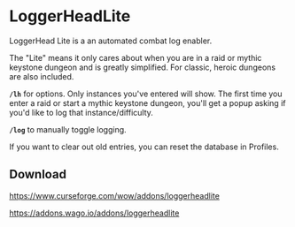 # LoggerHeadLite

LoggerHead Lite is a an automated combat log enabler.

The "Lite" means it only cares about when you are in a raid or mythic keystone dungeon and is greatly simplified. For classic, heroic dungeons are also included.

**`/lh`** for options. Only instances you've entered will show. The first time you enter a raid or start a mythic keystone dungeon, you'll get a popup asking if you'd like to log that instance/difficulty.

**`/log`** to manually toggle logging.

If you want to clear out old entries, you can reset the database in Profiles.

## Download

<https://www.curseforge.com/wow/addons/loggerheadlite>

<https://addons.wago.io/addons/loggerheadlite>
